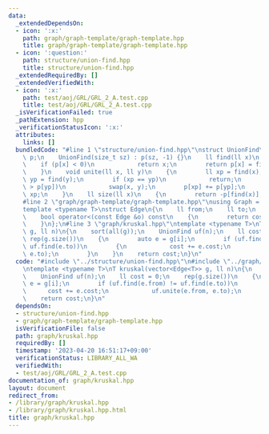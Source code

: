 ```yaml
---
data:
  _extendedDependsOn:
  - icon: ':x:'
    path: graph/graph-template/graph-template.hpp
    title: graph/graph-template/graph-template.hpp
  - icon: ':question:'
    path: structure/union-find.hpp
    title: structure/union-find.hpp
  _extendedRequiredBy: []
  _extendedVerifiedWith:
  - icon: ':x:'
    path: test/aoj/GRL/GRL_2_A.test.cpp
    title: test/aoj/GRL/GRL_2_A.test.cpp
  _isVerificationFailed: true
  _pathExtension: hpp
  _verificationStatusIcon: ':x:'
  attributes:
    links: []
  bundledCode: "#line 1 \"structure/union-find.hpp\"\nstruct UnionFind\n{\n    vector<ll>\
    \ p;\n    UnionFind(size_t sz) : p(sz, -1) {}\n    ll find(ll x)\n    {\n    \
    \    if (p[x] < 0)\n            return x;\n        return p[x] = find(p[x]);\n\
    \    }\n    void unite(ll x, ll y)\n    {\n        ll xp = find(x);\n        ll\
    \ yp = find(y);\n        if (xp == yp)\n            return;\n        if (p[xp]\
    \ > p[yp])\n            swap(x, y);\n        p[xp] += p[yp];\n        p[yp] =\
    \ xp;\n    }\n    ll size(ll x)\n    {\n        return -p[find(x)];\n    }\n};\n\
    #line 2 \"graph/graph-template/graph-template.hpp\"\nusing Graph = vector<vector<Edge<ll>>>;\n\
    template <typename T>\nstruct Edge\n{\n    ll from;\n    ll to;\n    T cost;\n\
    \    bool operator<(const Edge &o) const\n    {\n        return cost < o.cost;\n\
    \    }\n};\n#line 3 \"graph/kruskal.hpp\"\ntemplate <typename T>\nT kruskal(vector<Edge<T>>\
    \ g, ll n)\n{\n    sort(all(g));\n    UnionFind uf(n);\n    ll cost = 0;\n   \
    \ rep(g.size())\n    {\n        auto e = g[i];\n        if (uf.find(e.from) !=\
    \ uf.find(e.to))\n        {\n            cost += e.cost;\n            uf.unite(e.from,\
    \ e.to);\n        }\n    }\n    return cost;\n}\n"
  code: "#include \"../structure/union-find.hpp\"\n#include \"../graph/graph-template/graph-template.hpp\"\
    \ntemplate <typename T>\nT kruskal(vector<Edge<T>> g, ll n)\n{\n    sort(all(g));\n\
    \    UnionFind uf(n);\n    ll cost = 0;\n    rep(g.size())\n    {\n        auto\
    \ e = g[i];\n        if (uf.find(e.from) != uf.find(e.to))\n        {\n      \
    \      cost += e.cost;\n            uf.unite(e.from, e.to);\n        }\n    }\n\
    \    return cost;\n}\n"
  dependsOn:
  - structure/union-find.hpp
  - graph/graph-template/graph-template.hpp
  isVerificationFile: false
  path: graph/kruskal.hpp
  requiredBy: []
  timestamp: '2023-04-20 16:51:17+09:00'
  verificationStatus: LIBRARY_ALL_WA
  verifiedWith:
  - test/aoj/GRL/GRL_2_A.test.cpp
documentation_of: graph/kruskal.hpp
layout: document
redirect_from:
- /library/graph/kruskal.hpp
- /library/graph/kruskal.hpp.html
title: graph/kruskal.hpp
---
```

